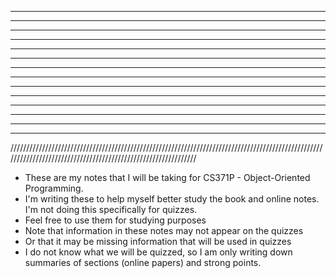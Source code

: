 
****                                                                                                                                                                                                           ****
****                         ******     ****************    ****************   ****************    ****************     ****
****                         ******     ****************    ****************   ****************    ****************     ****
****                         ******     *****                               *****                            *****                           *****                             ****
****                         ******     *****                                  *****                            *****                        *****                             ****
****                         ******     *****                                     *****                            *****                     *****                             ****
****                         ******     *************                      *****                            *****                  *************           ****
****                         ******     *************                         *****                            *****               *************           ****
****                         ******     *****                                              *****                           *****             *****                             ****
****   *****           ******     *****                                                  *****                          *****          *****                             ****
****   *****           ******     *****                                                    *****                           *****       *****                             ****
****   ***************       ****************    ****************   ****************    ****************     ****
****       ***********            ****************    ****************   ****************    ****************     ****
****                                                                                                                                                                                                            ****



//////////////////////////////////////////////////////////////////////////////////////////////////////////////////////////////////////////////////////////////

* These are my notes that I will be taking for CS371P - Object-Oriented Programming. 
* I'm writing these to help myself better study the book and online notes. I'm not doing this specifically for quizzes.
* Feel free to use them for studying purposes
* Note that information in these notes may not appear on the quizzes
*  Or that it may be missing information that will be used in quizzes
* I do not know what we will be quizzed, so I am only writing down summaries of sections (online papers) and strong points.
